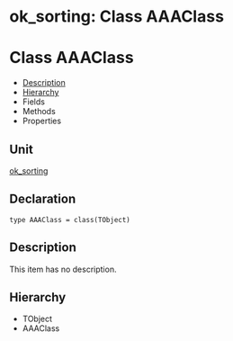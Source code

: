 # ok\_sorting: Class AAAClass


# Class AAAClass
<span id="AAAClass"/>

- [Description](#PasDoc-Description)
- [Hierarchy](#PasDoc-Hierarchy)
- Fields
- Methods
- Properties

<span id="PasDoc-Description"/>

## Unit


[ok\_sorting](ok_sorting.md)


## Declaration


```type AAAClass = class(TObject)```


## Description
This item has no description.



## Hierarchy


<span id="PasDoc-Hierarchy"/>

- TObject
- AAAClass


